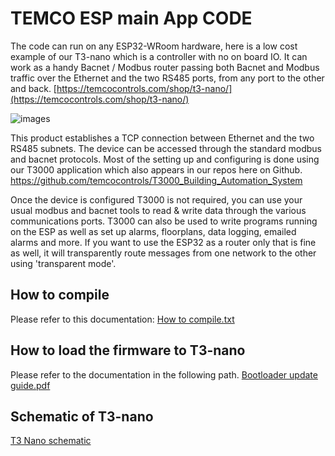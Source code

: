 
# TEMCO ESP main App CODE

The code can run on any ESP32-WRoom hardware, here is a low cost example of our T3-nano which is a controller with no on board IO. It can work as a handy Bacnet / Modbus router passing both Bacnet and Modbus traffic over the Ethernet and the two RS485 ports, from any port to the other and back. 
[https://temcocontrols.com/shop/t3-nano/](https://temcocontrols.com/shop/t3-nano/)

![images](https://github.com/temcocontrols/T3-programmable-controller-on-ESP32/blob/master/Documents/t3nano.jpg)

This product establishes a TCP connection between Ethernet and the two RS485 subnets. The device can be accessed through the standard modbus and bacnet protocols. Most of the setting up and configuring is done using our T3000 application which also appears in our repos here on Github.
https://github.com/temcocontrols/T3000_Building_Automation_System

Once the device is configured T3000 is not required, you can use your usual modbus and bacnet tools to read & write data through the various communications ports. T3000 can also be used to write programs running on the ESP as well as set up alarms, floorplans, data logging, emailed alarms and more. If you want to use the ESP32 as a router only that is fine as well, it will transparently route messages from one network to the other using 'transparent mode'. 

## How to compile

Please refer to this documentation:
[How to compile.txt](https://github.com/temcocontrols/T3-programmable-controller-on-ESP32/blob/master/Documents/How%20to%20compile.txt)

## How to load the firmware to T3-nano
Please refer to the documentation in the following path.
[Bootloader update guide.pdf](https://github.com/temcocontrols/T3-programmable-controller-on-ESP32/blob/master/Documents/Bootloader%20update%20guide%20for%20T3.pdf)

## Schematic of T3-nano
[T3 Nano schematic](https://github.com/temcocontrols/T3-programmable-controller-on-ESP32/blob/master/Documents/T3_Nano_Schematic.pdf)


